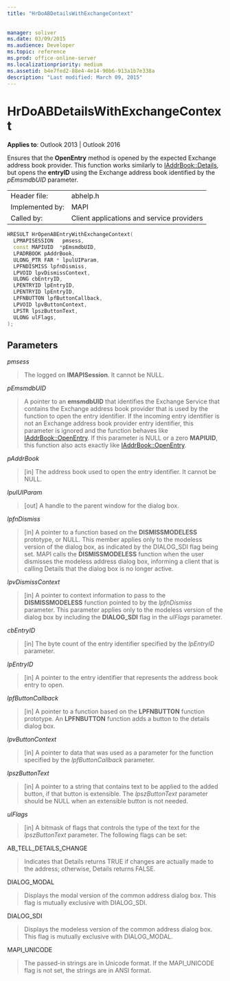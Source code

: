 ```yaml
---
title: "HrDoABDetailsWithExchangeContext"
 
 
manager: soliver
ms.date: 03/09/2015
ms.audience: Developer
ms.topic: reference
ms.prod: office-online-server
ms.localizationpriority: medium
ms.assetid: b4e7fed2-88e4-4e14-90b6-913a1b7e338a
description: "Last modified: March 09, 2015"
---
```


# HrDoABDetailsWithExchangeContext

  
  
**Applies to**: Outlook 2013 | Outlook 2016 
  
Ensures that the **OpenEntry** method is opened by the expected Exchange address book provider. This function works similarly to [IAddrBook::Details](iaddrbook-details.md), but opens the **entryID** using the Exchange address book identified by the  _pEmsmdbUID_ parameter. 
  
|||
|:-----|:-----|
|Header file:  <br/> |abhelp.h  <br/> |
|Implemented by:  <br/> |MAPI  <br/> |
|Called by:  <br/> |Client applications and service providers  <br/> |
   
```cpp
HRESULT HrOpenABEntryWithExchangeContext(
  LPMAPISESSION   pmsess,
  const MAPIUID  *pEmsmdbUID,
  LPADRBOOK pAddrBook,
  ULONG_PTR FAR * lpulUIParam,
  LPFNDISMISS lpfnDismiss,
  LPVOID lpvDismissContext,
  ULONG cbEntryID,
  LPENTRYID lpEntryID,
  LPENTRYID lpEntryID,
  LPFNBUTTON lpfButtonCallback,
  LPVOID lpvButtonContext,
  LPSTR lpszButtonText,
  ULONG ulFlags,
);
```

## Parameters

 _pmsess_
  
> The logged on **IMAPISession**. It cannot be NULL.
    
 _pEmsmdbUID_
  
> A pointer to an **emsmdbUID** that identifies the Exchange Service that contains the Exchange address book provider that is used by the function to open the entry identifier. If the incoming entry identifier is not an Exchange address book provider entry identifier, this parameter is ignored and the function behaves like [IAddrBook::OpenEntry](iaddrbook-openentry.md). If this parameter is NULL or a zero **MAPIUID**, this function also acts exactly like [IAddrBook::OpenEntry](iaddrbook-openentry.md). 
    
 _pAddrBook_
  
> [in] The address book used to open the entry identifier. It cannot be NULL.
    
 _lpulUIParam_
  
> [out] A handle to the parent window for the dialog box.
    
 _lpfnDismiss_
  
> [in] A pointer to a function based on the **DISMISSMODELESS** prototype, or NULL. This member applies only to the modeless version of the dialog box, as indicated by the DIALOG_SDI flag being set. MAPI calls the **DISMISSMODELESS** function when the user dismisses the modeless address dialog box, informing a client that is calling Details that the dialog box is no longer active. 
    
 _lpvDismissContext_
  
> [in] A pointer to context information to pass to the **DISMISSMODELESS** function pointed to by the  _lpfnDismiss_ parameter. This parameter applies only to the modeless version of the dialog box by including the **DIALOG_SDI** flag in the  _ulFlags_ parameter. 
    
 _cbEntryID_
  
> [in] The byte count of the entry identifier specified by the  _lpEntryID_ parameter. 
    
 _lpEntryID_
  
> [in] A pointer to the entry identifier that represents the address book entry to open.
    
 _lpfButtonCallback_
  
> [in] A pointer to a function based on the **LPFNBUTTON** function prototype. An **LPFNBUTTON** function adds a button to the details dialog box. 
    
 _lpvButtonContext_
  
> [in] A pointer to data that was used as a parameter for the function specified by the  _lpfButtonCallback_ parameter. 
    
 _lpszButtonText_
  
> [in] A pointer to a string that contains text to be applied to the added button, if that button is extensible. The  _lpszButtonText_ parameter should be NULL when an extensible button is not needed. 
    
 _ulFlags_
  
> [in] A bitmask of flags that controls the type of the text for the  _lpszButtonText_ parameter. The following flags can be set: 
    
AB_TELL_DETAILS_CHANGE
  
> Indicates that Details returns TRUE if changes are actually made to the address; otherwise, Details returns FALSE.
    
DIALOG_MODAL
  
> Displays the modal version of the common address dialog box. This flag is mutually exclusive with DIALOG_SDI.
    
DIALOG_SDI
  
> Displays the modeless version of the common address dialog box. This flag is mutually exclusive with DIALOG_MODAL.
    
MAPI_UNICODE
  
> The passed-in strings are in Unicode format. If the MAPI_UNICODE flag is not set, the strings are in ANSI format.
    

